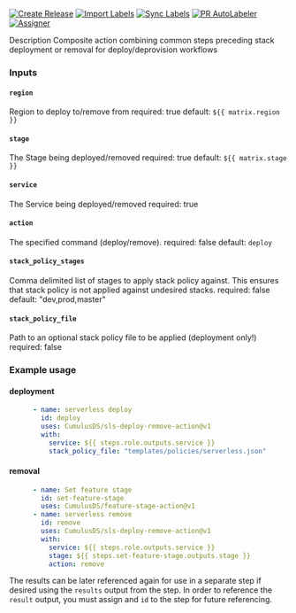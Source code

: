 [![Create Release][release-badge]][release-url]
[![Import Labels][import-labels-badge]][import-labels-url]
[![Sync Labels][sync-labels-badge]][sync-labels-url]
[![PR AutoLabeler][autolabeler-badge]][autolabeler-url]
[![Assigner][assigner-badge]][assigner-url]

Description
Composite action combining common steps preceding stack deployment or removal for deploy/deprovision workflows

### Inputs
#### `region`
Region to deploy to/remove from
required: true
default: `${{ matrix.region }}`

#### `stage`
The Stage being deployed/removed
required: true
default: `${{ matrix.stage }}`

#### `service`
The Service being deployed/removed
required: true

#### `action`
The specified command (deploy/remove).
required: false
default: `deploy`

#### `stack_policy_stages`
Comma delimited list of stages to apply stack policy against.  This ensures that stack policy is not
applied against undesired stacks.
required: false
default: "dev,prod,master"

#### `stack_policy_file`
Path to an optional stack policy file to be applied (deployment only!)
required: false

### Example usage
#### deployment
```yaml
      - name: serverless deploy
        id: deploy
        uses: CumulusDS/sls-deploy-remove-action@v1
        with:
          service: ${{ steps.role.outputs.service }}
          stack_policy_file: "templates/policies/serverless.json"
```

#### removal
```yaml
      - name: Set feature stage
        id: set-feature-stage
        uses: CumulusDS/feature-stage-action@v1
      - name: serverless remove
        id: remove
        uses: CumulusDS/sls-deploy-remove-action@v1
        with:
          service: ${{ steps.role.outputs.service }}
          stage: ${{ steps.set-feature-stage.outputs.stage }}
          action: remove
```

The results can be later referenced again for use in a separate step if desired using the `results` output from the step.
In order to reference the `result` output, you must assign and `id` to the step for future referencing.

[release-badge]: https://github.com/CumulusDS/sls-deploy-remove-action/actions/workflows/release.yml/badge.svg
[release-url]: https://github.com/CumulusDS/sls-deploy-remove-action/actions/workflows/release.yml
[import-labels-badge]: https://github.com/CumulusDS/sls-deploy-remove-action/actions/workflows/labels_import.yml/badge.svg
[import-labels-url]: https://github.com/CumulusDS/sls-deploy-remove-action/actions/workflows/labels_import.yml
[sync-labels-badge]: https://github.com/CumulusDS/sls-deploy-remove-action/actions/workflows/labels_sync.yml/badge.svg
[sync-labels-url]: https://github.com/CumulusDS/sls-deploy-remove-action/actions/workflows/labels_sync.yml
[autolabeler-badge]: https://github.com/CumulusDS/sls-deploy-remove-action/actions/workflows/autolabeler.yml/badge.svg
[autolabeler-url]: https://github.com/CumulusDS/sls-deploy-remove-action/actions/workflows/autolabeler.yml
[assigner-badge]: https://github.com/CumulusDS/sls-deploy-remove-action/actions/workflows/assign.yml/badge.svg
[assigner-url]: https://github.com/CumulusDS/sls-deploy-remove-action/actions/workflows/assign.yml

